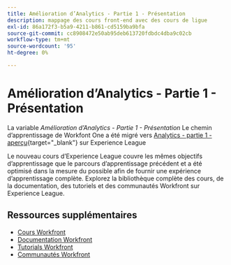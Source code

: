 ```yaml
---
title: Amélioration d’Analytics - Partie 1 - Présentation
description: mappage des cours front-end avec des cours de ligue
exl-id: 86a172f3-b5a9-4211-b861-cd5159ba9bfa
source-git-commit: cc8908472e50ab95deb613720fdbdc4dba9c02cb
workflow-type: tm+mt
source-wordcount: '95'
ht-degree: 0%

---
```


# Amélioration d’Analytics - Partie 1 - Présentation


La variable *Amélioration d’Analytics - Partie 1 - Présentation* Le chemin d’apprentissage de Workfont One a été migré vers [Analytics - partie 1 - aperçu](https://experienceleague.adobe.com/?recommended=Workfront-U-1-2022.1.analytics){target="_blank"} sur Experience League

Le nouveau cours d’Experience League couvre les mêmes objectifs d’apprentissage que le parcours d’apprentissage précédent et a été optimisé dans la mesure du possible afin de fournir une expérience d’apprentissage complète.  Explorez la bibliothèque complète des cours, de la documentation, des tutoriels et des communautés Workfront sur Experience League.

## Ressources supplémentaires

* [Cours Workfront](https://experienceleague.adobe.com/?lang=en&amp;Solution=Workfront#courses)
* [Documentation Workfront](https://experienceleague.adobe.com/docs/workfront.html)
* [Tutorials Workfront](https://experienceleague.adobe.com/docs/workfront-learn/tutorials-workfront/home.html)
* [Communautés Workfront](https://experienceleaguecommunities.adobe.com/t5/workfront/ct-p/workfront)

